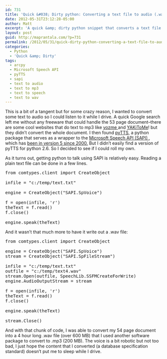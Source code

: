 ```yaml
---
id: 731
title: 'Quick &#038; Dirty python: Converting a text file to audio (.wav)'
date: 2012-05-31T23:12:28-05:00
author: Matt
excerpt: 'A quick &amp; dirty python snippet that converts a text file to audio using the Microsoft Speech API (SAPI). Now you can listen to those boring documents!'
layout: post
guid: http://maprantala.com/?p=731
permalink: /2012/05/31/quick-dirty-python-converting-a-text-file-to-audio-wav/
categories:
  - Python
  - 'Quick &amp; Dirty'
tags:
  - arcpy
  - Microsoft Speech API
  - pyTTS
  - sapi
  - text to audio
  - text to mp3
  - text to speech
  - text to wav
---
```

This is a bit of a tangent but for some crazy reason, I wanted to convert some text to audio so I could listen to it while I drive. A quick Google search left me without any freeware that could handle the 53 page document&#8211;there are some cool websites that do text to mp3 like <a href="http://vozme.com/index.php?lang=en" target="_blank">vozme </a>and <a href="http://www.yakitome.com/" target="_blank">YAKiToMe</a>! but they didn&#8217;t convert the whole document. I then found <a href="http://www.cs.unc.edu/Research/assist/doc/pytts/" target="_blank">pyTTS</a>, a python package that serves as a wrapper to the <a href="http://msdn.microsoft.com/en-us/library/ms723627%28v=vs.85%29" target="_blank">Microsoft Speech API (SAPI) </a>, which has <a href="http://en.wikipedia.org/wiki/Microsoft_Speech_API" target="_blank">been in version 5 since 2000.</a> But I didn&#8217;t easily find a version of pyTTS for python 2.6. So I decided to see if I could roll my own.

As it turns out, getting python to talk using SAPI is relatively easy. Reading a plain text file can be done in a few lines.

<pre>from comtypes.client import CreateObject

infile = "c:/temp/text.txt"

engine = CreateObject("SAPI.SpVoice")

f = open(infile, 'r')
theText = f.read()
f.close()

engine.speak(theText)</pre>

And it wasn&#8217;t that much more to have it write out a .wav file:

<pre>from comtypes.client import CreateObject

engine = CreateObject("SAPI.SpVoice")
stream = CreateObject("SAPI.SpFileStream")

infile = "c:/temp/text.txt"
outfile = "c:/temp/text4.wav"
stream.Open(outfile, SpeechLib.SSFMCreateForWrite)
engine.AudioOutputStream = stream

f = open(infile, 'r')
theText = f.read()
f.close()

engine.speak(theText)

stream.Close()</pre>

And with that chunk of code, I was able to convert my 54 page document into a 4 hour long .wav file (over 600 MB) that I used another software package to convert to .mp3 (200 MB). The voice is a bit robotic but not too bad, I just hope the content that I converted (a database specification standard) doesn&#8217;t put me to sleep while I drive.